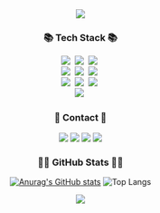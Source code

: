 <!-- 인삿말 -->
<div align='center'>
  <img src="https://capsule-render.vercel.app/api?type=waving&color=auto&height=250&section=header&text=Welcome%20To%20My%20Github!&fontSize=50"/>
  

  <!-- 내용 부분 -->
  <h3 align="center">📚 Tech Stack 📚</h3>
  <div align="center">
    <img src="https://img.shields.io/badge/Java-007396?style=for-the-badge&logo=Java&logoColor=white"/></a>&nbsp
  <!--   <img src="https://img.shields.io/badge/Python-3766AB?style=flat-square&logo=Python&logoColor=white"/></a>&nbsp -->
    <img src="https://img.shields.io/badge/Javascript-ffb13b?style=for-the-badge&logo=javascript&logoColor=white"/></a>&nbsp
    <img src="https://img.shields.io/badge/VisualStudioCode-007ACC?style=for-the-badge&logo=visual&logoColor=white"/></a>&nbsp
    <br>
    <img src="https://img.shields.io/badge/HTML5-E34F26?style=for-the-badge&logo=HTML5&logoColor=white"/></a>&nbsp
    <img src="https://img.shields.io/badge/CSS3-1572B6?style=for-the-badge&logo=CSS3&logoColor=white"/></a>&nbsp
    <img src="https://img.shields.io/badge/React-61DAFB?style=for-the-badge&logo=React&logoColor=white"/></a>&nbsp
    <br>
    <img src="https://img.shields.io/badge/Spring-6DB33F?style=for-the-badge&logo=Spring&logoColor=white"/></a>&nbsp
    <img src="https://img.shields.io/badge/SpringBoot-6DB33F?style=for-the-badge&logo=SpringBoot&logoColor=white"/></a>&nbsp 
    <img src="https://img.shields.io/badge/Node.js-339933?style=for-the-badge&logo=Node.js&logoColor=white"/></a>&nbsp
    <br>
    <img src="https://img.shields.io/badge/Mysql-E6B91E?style=for-the-badge&logo=MySql&logoColor=white"/></a>&nbsp
  <!--   <img src="https://img.shields.io/badge/AWS-232F3E?style=flat-square&logo=AmazonAWS&logoColor=white"/></a>&nbsp  -->
  </div>
  
  <h3 align='center'>📢 Contact 📢</h3>
  <div align='center'>
    <a href="https://github.com/ljs528022"><img src="https://img.shields.io/badge/github-181717?style=for-the-badge&logo=github&logoColor=white"/></a>
    <a href="https://www.notion.so/25b9a379f46680198810e65263f18913"><img src="http://img.shields.io/badge/Notion-000000?style=for-the-badge&logo=Notion&logoColor=white"></a>
    <a href=mailto:ljs528022@gmail.com><img src="https://img.shields.io/badge/Gmail-EA4335?style=for-the-badge&logo=Gmail&logoColor=white&link=mailto:ljs528022@gmail.com"></a>
    <a href=""><img src="http://img.shields.io/badge/Tistory-000000?style=for-the-badge&logo=Tistory&logoColor=white"/></a>
  </div>
  
  <h3 align='center'>👩‍💻 GitHub Stats 👩‍💻</h3>
  <div align="center">
    
  [![Anurag's GitHub stats](https://github-readme-stats.vercel.app/api?username=ljs528022&hide_title=true&show_icons=true&include_all_commits=true&disable_animations=true&theme=vue)](https://github.com/anuraghazra/github-readme-stats)
  ![Top Langs](https://github-readme-stats.vercel.app/api/top-langs/?username=ljs528022&layout=compact)
  
  </div>
  <img src="https://capsule-render.vercel.app/api?type=waving&color=auto&height=100&section=footer"/>
  
</div>
